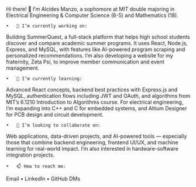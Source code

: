 Hi there! 👋 I’m Alcides Manzo, a sophomore at MIT double majoring in Electrical Engineering & Computer Science (6-5) and Mathematics (18).

	•	🔭 I’m currently working on:
Building SummerQuest, a full-stack platform that helps high school students discover and compare academic summer programs. It uses React, Node.js, Express, and MySQL, with features like AI-powered program scraping and personalized recommendations. I’m also developing a website for my fraternity, Zeta Psi, to improve member communication and event management.

	•	🌱 I’m currently learning:
Advanced React concepts, backend best practices with Express.js and MySQL, authentication flows including JWT and OAuth, and algorithms from MIT’s 6.1210 Introduction to Algorithms course.
For electrical engineering, I’m expanding into C++ and C for embedded systems, and Altium Designer for PCB design and circuit development.

	•	👯 I’m looking to collaborate on:
Web applications, data-driven projects, and AI-powered tools — especially those that combine backend engineering, frontend UI/UX, and machine learning for real-world impact. I’m also interested in hardware-software integration projects.

	•	📫 How to reach me:
Email • LinkedIn • GitHub DMs

